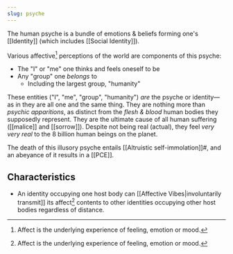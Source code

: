 ```yaml
---
slug: psyche
---
```

The human psyche is a bundle of emotions & beliefs forming one's [[Identity]] (which includes [[Social Identity]]).

Various affective[^affect] perceptions of the world are components of this psyche:

- The "I" or "me" one thinks and feels oneself to be
- Any "group" one *belongs* to
	- Including the largest group, "humanity"

These entities ("I", "me", "group", "humanity") *are* the psyche or identity—as in they are all one and the same thing. They are nothing more than *psychic apparitions*, as distinct from the *flesh & blood* human bodies they supposedly represent. They are the ultimate cause of all human suffering ([[malice]] and [[sorrow]]). Despite not being real (actual), they feel *very very real* to the 8 billion human beings on the planet.

The death of this illusory psyche entails [[Altruistic self-immolation]]#, and an abeyance of it results in a [[PCE]].

## Characteristics

- An identity occupying one host body can [[Affective Vibes|involuntarily transmit]] its affect[^affect] contents to other identities occupying other host bodies regardless of distance.


[^affect]: Affect is the underlying experience of feeling, emotion or mood.